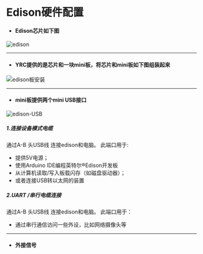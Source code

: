 ﻿# Edison硬件配置
-  #### Edison芯片如下图
![edison](https://software.intel.com/sites/default/files/managed/dd/bb/MakerBoards-Edison.jpg "edison")

------------



- #### YRC提供的是芯片和一块mini板，将芯片和mini板如下图组装起来
![edison板安装](https://software.intel.com/sites/default/files/did_feeds_images/cd3fb0c6-25c2-468f-974e-46368a26db64/cd3fb0c6-25c2-468f-974e-46368a26db64-imageId=9c26f688-ae0f-44d2-84d7-b0bb298f537c.gif "edison板安装")

------------


- #### mini板提供两个mini USB接口
![edison-USB](https://software.intel.com/sites/default/files/did_feeds_images/cd3fb0c6-25c2-468f-974e-46368a26db64/cd3fb0c6-25c2-468f-974e-46368a26db64-imageId=20a269e1-2c28-4295-ae00-ff77aab53a2f.jpg "edison-USB")


##### 1.连接设备模式电缆
通过A-B 头USB线  连接edison和电脑。
此端口用于:
- 提供5V电源；
- 使用Arduino IDE编程英特尔®Edison开发板
- 从计算机读取/写入板载闪存（如磁盘驱动器）；
- 或者连接USB转以太网的装置

##### 2.UART /串行电缆连接
通过A-B 头USB线  连接edison和电脑。
此端口用于：
- 通过串行通信访问一些外设，比如网络摄像头等

------------
- #### 外接信号
